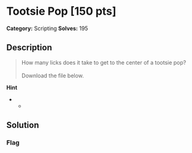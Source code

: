 # Tootsie Pop [150 pts]

**Category:** Scripting
**Solves:** 195

## Description
>How many licks does it take to get to the center of a tootsie pop?<br><br>Download the file below.

**Hint**
* -

## Solution

### Flag

